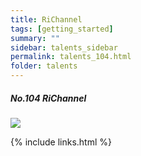 ```yaml
---
title: RiChannel
tags: [getting_started]
summary: ""
sidebar: talents_sidebar
permalink: talents_104.html
folder: talents
---
```



##### No.104 RiChannel

![](https://yt3.ggpht.com/ytc/AKedOLRk79mfqtfuuHfrp0pPWo8MDU8Pe5fYGRKTZoRakw=s176-c-k-c0x00ffffff-no-rj)




{% include links.html %}
